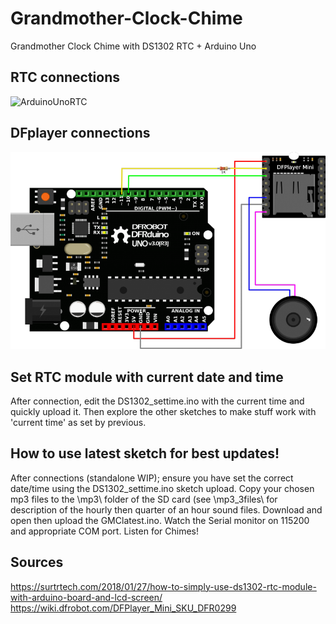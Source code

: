 # Grandmother-Clock-Chime
Grandmother Clock Chime with DS1302 RTC + Arduino Uno 

## RTC connections



![ArduinoUnoRTC](https://i0.wp.com/surtrtech.com/wp-content/uploads/2018/01/4f79e-1.png?resize=640%2C454&ssl=1)


## DFplayer connections



![DFplayer](https://raw.githubusercontent.com/DFRobot/DFRobotMediaWikiImage/master/Image/playerMini.png)



## Set RTC module with current date and time


After connection, edit the DS1302_settime.ino with the current time and quickly upload it.
Then explore the other sketches to make stuff work with 'current time' as set by previous.


## How to use latest sketch for best updates!


After connections (standalone WIP); ensure you have set the correct date/time using the DS1302_settime.ino sketch upload.
Copy your chosen mp3 files to the \mp3\ folder of the SD card (see \mp3_3files\ for description of the hourly then quarter of an hour sound files.
Download and open then upload the GMClatest.ino.
Watch the Serial monitor on 115200 and appropriate COM port.
Listen for Chimes!



## Sources
https://surtrtech.com/2018/01/27/how-to-simply-use-ds1302-rtc-module-with-arduino-board-and-lcd-screen/
https://wiki.dfrobot.com/DFPlayer_Mini_SKU_DFR0299
